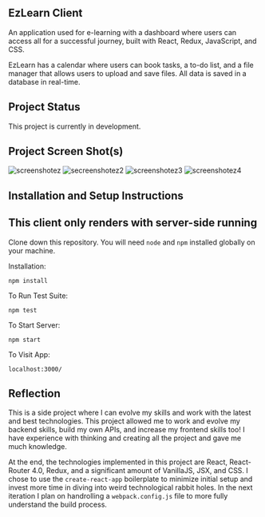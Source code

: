 ## EzLearn Client

An application used for e-learning with a dashboard where users can access all for a successful journey, built with React, Redux, JavaScript, and CSS.

EzLearn has a calendar where users can book tasks, a to-do list, and a file manager that allows users to upload and save files. All data is saved in a database in real-time.


## Project Status

This project is currently in development.

## Project Screen Shot(s)

![screenshotez](https://user-images.githubusercontent.com/88408262/177142940-a69dbca2-0e0d-4108-bdaa-07d9ca14c2c9.png)
![secreenshotez2](https://user-images.githubusercontent.com/88408262/177143010-6628734a-eeec-4f6f-b432-b397749d2b39.png)
![screenshotez3](https://user-images.githubusercontent.com/88408262/177142966-df28ac96-1819-474f-85d0-816e04ae1ea5.png)
![screenshotez4](https://user-images.githubusercontent.com/88408262/177143018-596fc34f-2814-459d-b88d-0cd6da083394.png)

## Installation and Setup Instructions  

## This client only renders with server-side running

Clone down this repository. You will need `node` and `npm` installed globally on your machine.  

Installation:

`npm install`  

To Run Test Suite:  

`npm test`  

To Start Server:

`npm start`  

To Visit App:

`localhost:3000/`  

## Reflection

   This is a side project where I can evolve my skills and work with the latest and best technologies. This project allowed me to work and evolve my backend skills, build my own APIs, and increase my frontend skills too! I have experience with thinking and creating all the project and gave me much knowledge.


   At the end, the technologies implemented in this project are React, React-Router 4.0, Redux, and a significant amount of VanillaJS, JSX, and CSS. I chose to use the `create-react-app` boilerplate to minimize initial setup and invest more time in diving into weird technological rabbit holes. In the next iteration I plan on handrolling a `webpack.config.js` file to more fully understand the build process.


